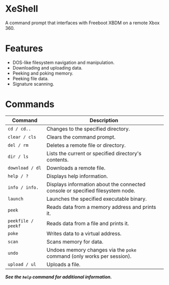# XeShell
A command prompt that interfaces with Freeboot XBDM on a remote Xbox 360.

# Features
- DOS-like filesystem navigation and manipulation.
- Downloading and uploading data.
- Peeking and poking memory.
- Peeking file data.
- Signature scanning.

# Commands
Command | Description
--------|------------
`cd / cd..`|Changes to the specified directory.
`clear / cls`|Clears the command prompt.
`del / rm`|Deletes a remote file or directory.
`dir / ls`|Lists the current or specified directory's contents.
`download / dl`|Downloads a remote file.
`help / ?`|Displays help information.
`info / info.`|Displays information about the connected console or specified filesystem node.
`launch`|Launches the specified executable binary.
`peek`|Reads data from a memory address and prints it.
`peekfile / peekf`|Reads data from a file and prints it.
`poke`|Writes data to a virtual address.
`scan`|Scans memory for data.
`undo`|Undoes memory changes via the `poke` command (only works per session).
`upload / ul`|Uploads a file.

***See the `help` command for additional information.***